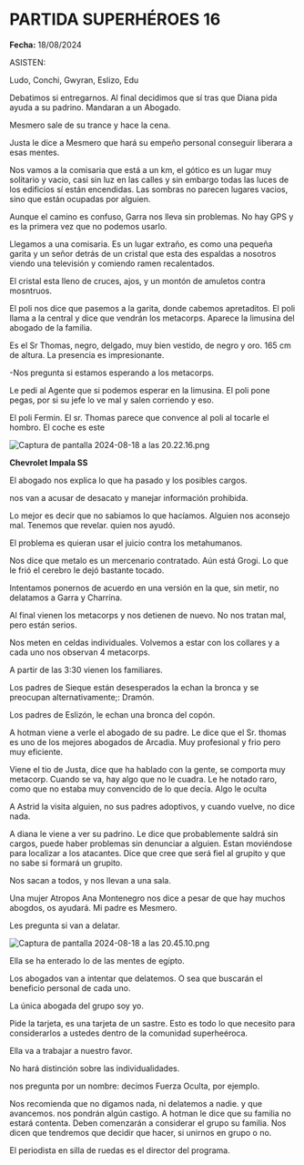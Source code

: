 # PARTIDA SUPERHÉROES 16

**Fecha:** 18/08/2024

ASISTEN:

Ludo, Conchi, Gwyran, Eslizo, Edu

Debatimos si entregarnos. Al final decidimos que sí tras que Diana pida ayuda a su padrino. Mandaran a un Abogado. 

Mesmero sale de su trance y hace la cena. 

Justa le dice a Mesmero que hará su empeño personal conseguir liberara a esas mentes. 

Nos vamos a la comisaria que está a un km, el gótico es un lugar muy solitario y vacio, casi sin luz en las calles y sin embargo todas las luces de los edificios sí están encendidas. Las sombras no parecen lugares vacios, sino que están ocupadas por alguien. 

Aunque el camino es confuso, Garra nos lleva sin problemas. No hay GPS y es la primera vez que no podemos usarlo. 

Llegamos a una comisaria. Es un lugar extraño, es como una pequeña garita y un señor detrás de un cristal que esta des espaldas a nosotros viendo una televisión y comiendo ramen recalentados. 

El cristal esta lleno de cruces, ajos, y un montón de amuletos contra mosntruos. 

El poli nos dice que pasemos a la garita, donde cabemos apretaditos. El poli llama a la central y dice que vendrán los metacorps. Aparece la limusina del abogado de la familia. 

Es el Sr Thomas, negro, delgado, muy bien vestido, de negro y oro. 165 cm de altura. La presencia es impresionante. 

-Nos pregunta si estamos esperando a los metacorps. 

Le pedi al Agente que si podemos esperar en la limusina. El poli pone pegas, por si su jefe lo ve mal y salen corriendo y eso. 

El poli  Fermin. El sr. Thomas parece que convence al poli al tocarle el hombro. El coche es este

![Captura de pantalla 2024-08-18 a las 20.22.16.png](PARTIDA%20SUPERHE%CC%81ROES%2016%20237ad5e1bc81819ba04ecc9339de58a0/Captura_de_pantalla_2024-08-18_a_las_20.22.16.png)

**Chevrolet Impala SS**

El abogado nos explica lo que ha pasado y los posibles cargos. 

nos van a acusar de desacato y manejar información prohibida. 

Lo mejor es decir que no sabiamos lo que hacíamos. Alguien nos aconsejo mal.  Tenemos que revelar. quien nos ayudó. 

El problema es quieran usar el juicio contra los metahumanos. 

Nos dice que metalo es un mercenario contratado. Aún está Grogi. Lo que le frió el cerebro le dejó bastante tocado. 

Intentamos ponernos de acuerdo en una versión en la que, sin metir, no delatamos a Garra y Charrina. 

Al final vienen los metacorps y nos detienen de nuevo. No nos tratan mal, pero están serios. 

Nos meten en celdas individuales. Volvemos a estar con los collares y a cada uno nos observan 4 metacorps. 

A partir de las 3:30 vienen los familiares. 

Los padres de Sieque están desesperados la echan la bronca y se preocupan alternativamente;: Dramón. 

Los padres de Eslizón, le echan una bronca del copón. 

A hotman viene a verle el abogado de su padre. Le dice que el Sr. thomas es uno de los mejores abogados de Arcadia. Muy profesional y frio pero muy eficiente. 

Viene el tio de Justa, dice que ha hablado con la gente, se comporta muy metacorp. Cuando se va, hay algo que no le cuadra. Le he notado raro, como que no estaba muy convencido de lo que decía. Algo le oculta

A Astrid la visita alguien, no sus padres adoptivos, y cuando vuelve, no dice nada. 

A diana le viene a ver su padrino. Le dice que probablemente saldrá sin cargos, puede haber problemas sin denunciar a alguien. Estan moviéndose para localizar a los atacantes. Dice que cree que será fiel al grupito y que no sabe si formará un grupito. 

Nos sacan a todos, y nos llevan a una sala. 

Una mujer Atropos Ana Montenegro nos dice a pesar de que hay muchos abogdos, os ayudará. Mi padre es Mesmero. 

Les pregunta si van a delatar. 

![Captura de pantalla 2024-08-18 a las 20.45.10.png](PARTIDA%20SUPERHE%CC%81ROES%2016%20237ad5e1bc81819ba04ecc9339de58a0/Captura_de_pantalla_2024-08-18_a_las_20.45.10.png)

Ella se ha enterado lo de las mentes de egipto. 

Los abogados van a intentar que delatemos. O sea que buscarán el beneficio personal de cada uno. 

La única abogada del grupo soy yo. 

Pide la tarjeta, es una tarjeta de un sastre. Esto es todo lo que necesito para considerarlos a ustedes dentro de la comunidad superheéroca. 

Ella va a trabajar a nuestro favor.

No hará distinción sobre las individualidades. 

nos pregunta por un nombre: decimos Fuerza Oculta, por ejemplo. 

Nos recomienda que no digamos nada, ni delatemos a nadie. y que avancemos. nos pondrán algún castigo. A hotman le dice que su familia no estará contenta. Deben comenzarán a considerar el grupo su familia. Nos dicen que tendremos que decidir que hacer, si unirnos en grupo o no. 

El periodista en silla de ruedas es el director del programa.